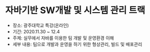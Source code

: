 자바기반 SW개발 및 시스템 관리 트랙
=
- 장소: 광주대학교 특강(온라인)
- 기간: 2020.11.30 ~ 12.4
- 주제: 실무에서 자바를 이용한 팀 개발 및 운영환경 이해
- 세부 내용: 팀으로 개발과 운영을 하기 위한 형상관리, 빌드 및 배포관리